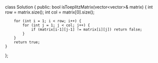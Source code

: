 

class Solution {
public:
    bool isToeplitzMatrix(vector<vector<int>>& matrix) {
        int row = matrix.size();
        int col = matrix[0].size();

        for (int i = 1; i < row; i++) {
            for (int j = 1; j < col; j++) {
                if (matrix[i-1][j-1] != matrix[i][j]) return false;
            }
        }
        return true;
    }
};